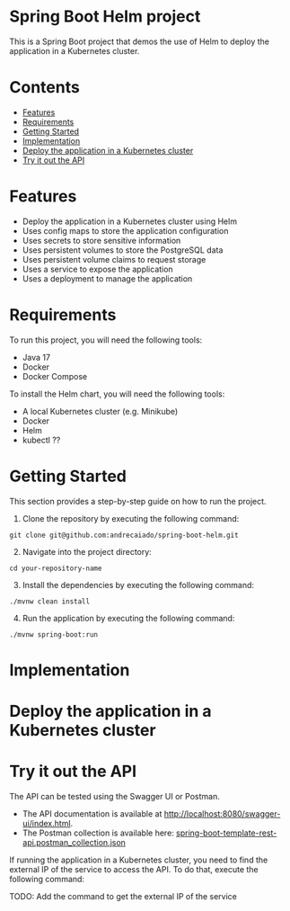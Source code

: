 # Spring Boot Helm project

This is a Spring Boot project that demos the use of Helm to deploy the application in a Kubernetes cluster.

# Contents

- [Features](#features)
- [Requirements](#requirements)
- [Getting Started](#getting-started)
- [Implementation](#implementation)
- [Deploy the application in a Kubernetes cluster](#deploy-the-application-in-a-kubernetes-cluster)
- [Try it out the API](#try-it-out-the-api)

# Features
- Deploy the application in a Kubernetes cluster using Helm
- Uses config maps to store the application configuration
- Uses secrets to store sensitive information
- Uses persistent volumes to store the PostgreSQL data
- Uses persistent volume claims to request storage
- Uses a service to expose the application
- Uses a deployment to manage the application

# Requirements

To run this project, you will need the following tools:

- Java 17
- Docker
- Docker Compose

To install the Helm chart, you will need the following tools:

- A local Kubernetes cluster (e.g. Minikube)
- Docker
- Helm
- kubectl ??

# Getting Started

This section provides a step-by-step guide on how to run the project.

1. Clone the repository by executing the following command:

```shell
git clone git@github.com:andrecaiado/spring-boot-helm.git
```

2. Navigate into the project directory:

```
cd your-repository-name
```

3. Install the dependencies by executing the following command:

```shell
./mvnw clean install
```

4. Run the application by executing the following command:

```shell 
./mvnw spring-boot:run
```

# Implementation



# Deploy the application in a Kubernetes cluster

# Try it out the API

The API can be tested using the Swagger UI or Postman.
- The API documentation is available at [http://localhost:8080/swagger-ui/index.html](http://localhost:8080/swagger-ui/index.html).
- The Postman collection is available here: [spring-boot-template-rest-api.postman_collection.json](spring-boot-helm-rest-api.postman_collection.json)

If running the application in a Kubernetes cluster, you need to find the external IP of the service to access the API. To do that, execute the following command:

TODO: Add the command to get the external IP of the service